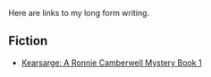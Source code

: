 Here are links to my long form writing.

## Fiction

* [Kearsarge: A Ronnie Camberwell Mystery Book 1](/kearsarge-novela/kearsarge.html)
